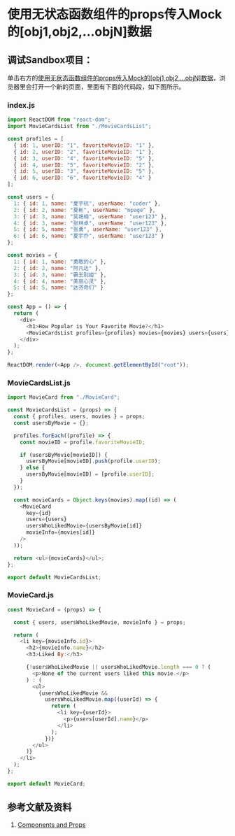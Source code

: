 # 使用无状态函数组件的props传入Mock的[obj1,obj2,...objN]数据

## 调试Sandbox项目：
单击右方的[使用无状态函数组件的props传入Mock的[obj1,obj2,...objN]数据](https://codesandbox.io/s/shiyongwuzhuangtaihanshuzujiandepropschuanrumockdeobj1obj2objnshuju-tpt6s?file=/src/MovieCard.js)，浏览器里会打开一个新的页面，里面有下面的代码段，如下图所示。

### index.js
```javascript
import ReactDOM from "react-dom";
import MovieCardsList from "./MovieCardsList";

const profiles = [
  { id: 1, userID: "1", favoriteMovieID: "1" },
  { id: 2, userID: "2", favoriteMovieID: "1" },
  { id: 3, userID: "4", favoriteMovieID: "5" },
  { id: 4, userID: "5", favoriteMovieID: "2" },
  { id: 5, userID: "3", favoriteMovieID: "5" },
  { id: 6, userID: "6", favoriteMovieID: "4" }
];

const users = {
  1: { id: 1, name: "夏宇杭", userName: "coder" },
  2: { id: 2, name: "夏彬", userName: "mpage" },
  3: { id: 3, name: "吴艳楠", userName: "user123" },
  4: { id: 3, name: "张林卓", userName: "user123" },
  5: { id: 5, name: "张勇", userName: "user123" },
  6: { id: 6, name: "夏宇乔", userName: "user123" }
};

const movies = {
  1: { id: 1, name: "勇敢的心" },
  2: { id: 2, name: "阿凡达" },
  3: { id: 3, name: "霸王别姬" },
  4: { id: 4, name: "美丽心灵" },
  5: { id: 5, name: "达芬奇们" }
};

const App = () => {
  return (
    <div>
      <h1>How Popular is Your Favorite Movie?</h1>
      <MovieCardsList profiles={profiles} movies={movies} users={users} />
    </div>
  );
};

ReactDOM.render(<App />, document.getElementById("root"));
```

### MovieCardsList.js
```javascript
import MovieCard from "./MovieCard";

const MovieCardsList = (props) => {
  const { profiles, users, movies } = props;
  const usersByMovie = {};

  profiles.forEach((profile) => {
    const movieID = profile.favoriteMovieID;

    if (usersByMovie[movieID]) {
      usersByMovie[movieID].push(profile.userID);
    } else {
      usersByMovie[movieID] = [profile.userID];
    }
  });

  const movieCards = Object.keys(movies).map((id) => (
    <MovieCard
      key={id}
      users={users}
      usersWhoLikedMovie={usersByMovie[id]}
      movieInfo={movies[id]}
    />
  ));

  return <ul>{movieCards}</ul>;
};

export default MovieCardsList;
```

### MovieCard.js
```javascript
const MovieCard = (props) => {

  const { users, usersWhoLikedMovie, movieInfo } = props;

  return (
    <li key={movieInfo.id}>
      <h2>{movieInfo.name}</h2>
      <h3>Liked By:</h3>

      {!usersWhoLikedMovie || usersWhoLikedMovie.length === 0 ? (
        <p>None of the current users liked this movie.</p>
      ) : (
        <ul>
          {usersWhoLikedMovie &&
            usersWhoLikedMovie.map((userId) => {
              return (
                <li key={userId}>
                  <p>{users[userId].name}</p>
                </li>
              );
            })}
        </ul>
      )}
    </li>
  );
};

export default MovieCard;
```
## 参考文献及资料

1. [Components and Props](https://reactjs.org/docs/components-and-props.html)

